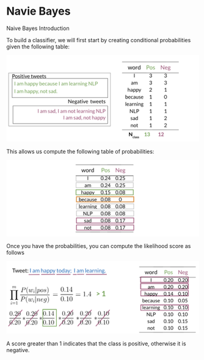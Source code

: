 # Navie Bayes
Naive Bayes Introduction

To build a classifier, we will first start by creating conditional probabilities given the following table:

![Word and table](./../src/Navie_Bayes_1.png)

This allows us compute the following table of probabilities:

![Probability Table](./../src/Navie_Bayes_probtable.png)

Once you have the probabilities, you can compute the likelihood score as follows

![Final](./../src/Navie_Bayes_final.png)

A score greater than 1 indicates that the class is positive, otherwise it is negative.